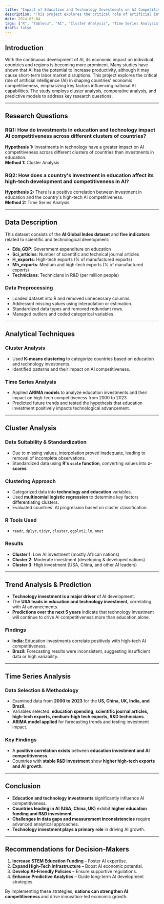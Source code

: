 ```yaml
---
title: "Impact of Education and Technology Investments on AI Competitiveness in Global Economy"
description: "This project explores the critical role of artificial intelligence (AI) in shaping countries' economic competitiveness, emphasizing key factors influencing national AI capabilities. The study employs cluster analysis, comparative analysis, and predictive models to address key research questions."
date: 2024-05-04
tags: ["R", "Tableau", "AI", "Cluster Analysis", "Time Series Analysis", "research"]
draft: false
---
```

## Introduction
With the continuous development of AI, its economic impact on individual countries and regions is becoming more prominent. Many studies have shown that AI has the potential to increase productivity, although it may cause short-term labor market disruptions. This project explores the critical role of artificial intelligence (AI) in shaping countries' economic competitiveness, emphasizing key factors influencing national AI capabilities. The study employs cluster analysis, comparative analysis, and predictive models to address key research questions.

---

## Research Questions

### **RQ1: How do investments in education and technology impact AI competitiveness across different clusters of countries?**
**Hypothesis 1:** Investments in technology have a greater impact on AI competitiveness across different clusters of countries than investments in education.  
**Method 1:** Cluster Analysis

### **RQ2: How does a country's investment in education affect its high-tech development and competitiveness in AI?**
**Hypothesis 2:** There is a positive correlation between investment in education and the country's high-tech AI competitiveness.  
**Method 2:** Time Series Analysis

---

## Data Description
This dataset consists of the **AI Global Index dataset** and **five indicators** related to scientific and technological development:
- **Edu_GDP**: Government expenditure on education
- **Sci_articles**: Number of scientific and technical journal articles
- **H_exports**: High-tech exports (% of manufactured exports)
- **Mh_exports**: Medium and high-tech exports (% of manufactured exports)
- **Technicians**: Technicians in R&D (per million people)

### **Data Preprocessing**
- Loaded dataset into R and removed unnecessary columns.
- Addressed missing values using interpolation or estimation.
- Standardized data types and removed redundant rows.
- Managed outliers and coded categorical variables.

---

## Analytical Techniques
### **Cluster Analysis**
- Used **K-means clustering** to categorize countries based on education and technology investments.
- Identified patterns and their impact on AI competitiveness.

### **Time Series Analysis**
- Applied **ARIMA models** to analyze education investments and their impact on high-tech competitiveness from 2000 to 2023.
- Predicted future trends and tested the hypothesis that education investment positively impacts technological advancement.

---

## Cluster Analysis
### **Data Suitability & Standardization**
- Due to missing values, interpolation proved inadequate, leading to removal of incomplete observations.
- Standardized data using **R's `scale` function**, converting values into **z-scores**.

### **Clustering Approach**
- Categorized data into **technology and education** variables.
- Used **multinomial logistic regression** to determine key factors differentiating clusters.
- Evaluated countries' AI progression based on cluster classification.

### **R Tools Used**
- `readr`, `dplyr`, `tidyr`, `cluster`, `ggplot2`, `lm`, `nnet`

### **Results**
- **Cluster 1**: Low AI investment (mostly African nations)
- **Cluster 2**: Moderate investment (developing & developed nations)
- **Cluster 3**: High investment (USA, China, and other AI leaders)

---

## Trend Analysis & Prediction
- **Technology investment is a major driver** of AI development.
- The **USA leads in education and technology investment**, correlating with AI advancements.
- **Predictions over the next 5 years** indicate that technology investment will continue to drive AI competitiveness more than education alone.

### **Findings**
- **India:** Education investments correlate positively with high-tech AI competitiveness.
- **Brazil:** Forecasting results were inconsistent, suggesting insufficient data or high variability.

---

## Time Series Analysis
### **Data Selection & Methodology**
- Examined data from **2000 to 2023** for the **US, China, UK, India, and Brazil**.
- Variables selected: **education spending, scientific journal articles, high-tech exports, medium-high tech exports, R&D technicians**.
- **ARIMA model applied** for forecasting trends and testing investment impact.

### **Key Findings**
- A **positive correlation exists** between **education investment and AI competitiveness**.
- Countries with **stable R&D investment** show **higher high-tech exports and AI growth**.

---

## Conclusion
- **Education and technology investments** significantly influence AI competitiveness.
- **Countries leading in AI (USA, China, UK)** exhibit **higher education funding and R&D investment**.
- **Challenges in data gaps and measurement inconsistencies** require advanced analytical approaches.
- **Technology investment plays a primary role** in driving AI growth.

---

## Recommendations for Decision-Makers
1. **Increase STEM Education Funding** – Foster AI expertise.
2. **Expand High-Tech Infrastructure** – Boost AI economic potential.
3. **Develop AI-Friendly Policies** – Ensure supportive regulations.
4. **Enhance Predictive Analytics** – Guide long-term AI development strategies.

By implementing these strategies, **nations can strengthen AI competitiveness** and drive innovation-led economic growth.
